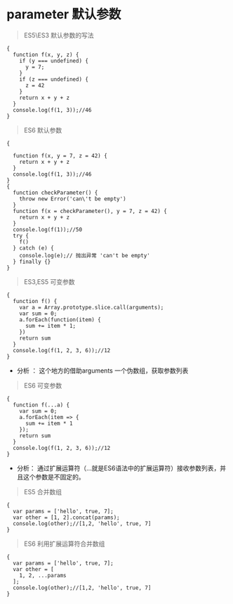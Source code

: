 # parameter 默认参数

> ES5\ES3 默认参数的写法

```
{
  function f(x, y, z) {
    if (y === undefined) {
      y = 7;
    }
    if (z === undefined) {
      z = 42
    }
    return x + y + z
  }
  console.log(f(1, 3));//46
} 
```

> ES6 默认参数

```
{
  
  function f(x, y = 7, z = 42) {
    return x + y + z
  }
  console.log(f(1, 3));//46
} 
{
  function checkParameter() {
    throw new Error('can\'t be empty')
  }
  function f(x = checkParameter(), y = 7, z = 42) {
    return x + y + z
  }
  console.log(f(1));//50
  try {
    f()
  } catch (e) {
    console.log(e);// 抛出异常 'can't be empty'
  } finally {}
} 
```

> ES3,ES5 可变参数

```
{
  function f() {
    var a = Array.prototype.slice.call(arguments);
    var sum = 0;
    a.forEach(function(item) {
      sum += item * 1;
    })
    return sum
  }
  console.log(f(1, 2, 3, 6));//12
} 
```

* 分析 ：
  这个地方的借助arguments 一个伪数组，获取参数列表

> ES6 可变参数

```
{
  function f(...a) {
    var sum = 0;
    a.forEach(item => {
      sum += item * 1
    });
    return sum
  }
  console.log(f(1, 2, 3, 6));//12
} 
```

* 分析：
  通过扩展运算符（...就是ES6语法中的扩展运算符）接收参数列表，并且这个参数是不固定的。

> ES5 合并数组

```
{
  var params = ['hello', true, 7];
  var other = [1, 2].concat(params);
  console.log(other);//[1,2, 'hello', true, 7]
} 
```

> ES6 利用扩展运算符合并数组

```
{
  var params = ['hello', true, 7];
  var other = [
    1, 2, ...params
  ];
  console.log(other);//[1,2, 'hello', true, 7]
}
```
